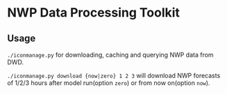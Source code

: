 NWP Data Processing Toolkit
===========================

## Usage

`./iconmanage.py` for downloading, caching and querying NWP data from DWD.

`./iconmanage.py download {now|zero} 1 2 3` will download NWP forecasts of
1/2/3 hours after model run(option `zero`) or from now on(option `now`).
